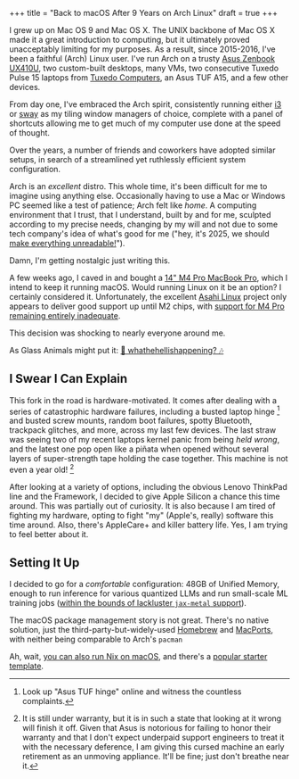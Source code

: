 +++
title = "Back to macOS After 9 Years on Arch Linux"
draft = true
+++

I grew up on Mac OS 9 and Mac OS X.
The UNIX backbone of Mac OS X made it a great introduction to computing, but it ultimately proved unacceptably limiting for my purposes.
As a result, since 2015-2016, I've been a faithful (Arch) Linux user. I've run Arch on a trusty [Asus Zenbook UX410U](https://www.asus.com/laptops/for-home/zenbook/zenbook-ux410/), two custom-built desktops, many VMs, two consecutive Tuxedo Pulse 15 laptops from [Tuxedo Computers](https://www.tuxedocomputers.com/), an Asus TUF A15, and a few other devices.

From day one, I've embraced the Arch spirit, consistently running either [i3](https://i3wm.org/) or [sway](https://swaywm.org/) as my tiling window managers of choice, complete with a panel of shortcuts allowing me to get much of my computer use done at the speed of thought.

Over the years, a number of friends and coworkers have adopted similar setups, in search of a streamlined yet ruthlessly efficient system configuration.

Arch is an _excellent_ distro.
This whole time, it's been difficult for me to imagine using anything else.
Occasionally having to use a Mac or Windows PC seemed like a test of patience; Arch felt like _home_.
A computing environment that I trust, that I understand, built by and for me, sculpted according to my precise needs, changing by my will and not due to some tech company's idea of what's good for me ("hey, it's 2025, we should [make everything unreadable!](https://www.apple.com/ca/newsroom/2025/06/apple-introduces-a-delightful-and-elegant-new-software-design/)").

Damn, I'm getting nostalgic just writing this.

A few weeks ago, I caved in and bought a [14" M4 Pro MacBook Pro](https://www.apple.com/ca/shop/buy-mac/macbook-pro/14-inch-m4), which I intend to keep it running macOS.
Would running Linux on it be an option? I certainly considered it. Unfortunately, the excellent [Asahi Linux](https://asahilinux.org/) project only appears to deliver good support up until M2 chips, with [support for M4 Pro remaining entirely inadequate](https://asahilinux.org/docs/platform/feature-support/m4/).

This decision was shocking to nearly everyone around me.

As Glass Animals might put it: [🎵 whathehellishappening? 🎶](https://www.youtube.com/watch?v=wB3xTpw6ggI)

## I Swear I Can Explain

This fork in the road is hardware-motivated.
It comes after dealing with a series of catastrophic hardware failures, including a busted laptop hinge  [^1] and busted screw mounts, random boot failures, spotty Bluetooth, trackpack glitches, and more, across my last few devices.
The last straw was seeing two of my recent laptops kernel panic from being _held wrong_, and the latest one pop open like a piñata when opened without several layers of super-strength tape holding the case together. This machine is not even a year old! [^2]

After looking at a variety of options, including the obvious Lenovo ThinkPad line and the Framework, I decided to give Apple Silicon a chance this time around. This was partially out of curiosity. It is also because I am tired of fighting my hardware,  opting to fight "my" (Apple's, really) software this time around. Also, there's AppleCare+ and killer battery life. Yes, I am trying to feel better about it.

## Setting It Up

I decided to go for a _comfortable_ configuration: 48GB of Unified Memory, enough to run inference for various quantized LLMs and run small-scale ML training jobs ([within the bounds of lackluster `jax-metal` support](https://github.com/jax-ml/jax/issues?q=is%3Aopen+is%3Aissue+label%3A%22Apple+GPU+%28Metal%29+plugin%22)).

The macOS package management story is not great. There's no native solution, just the third-party-but-widely-used [Homebrew](https://brew.sh/) and [MacPorts](https://www.macports.org/), with neither being comparable to Arch's `pacman`

Ah, wait, [you can also run Nix on macOS](https://blog.6nok.org/how-i-use-nix-on-macos/), and there's a [popular starter template](https://github.com/dustinlyons/nixos-config).



[^1]: Look up "Asus TUF hinge" online and witness the countless complaints.
[^2]: It is still under warranty, but it is in such a state that looking at it wrong will finish it off. Given that Asus is notorious for failing to honor their warranty and that I don't expect underpaid support engineers to treat it with the necessary deference, I am giving this cursed machine an early retirement as an unmoving appliance. It'll be fine; just don't breathe near it.
